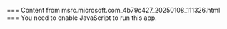 === Content from msrc.microsoft.com_4b79c427_20250108_111326.html ===
You need to enable JavaScript to run this app.
